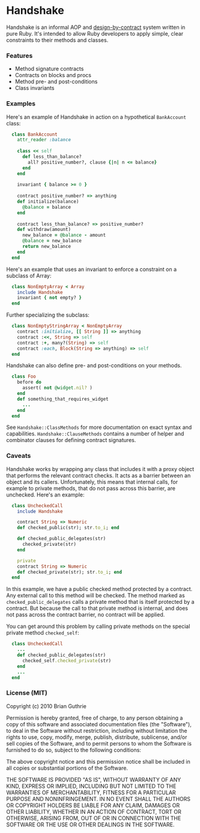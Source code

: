 # Handshake

Handshake is an informal AOP and [design-by-contract][dbc] system written in pure Ruby.
It's intended to allow Ruby developers to apply simple, clear constraints
to their methods and classes.

[dbc]: http://en.wikipedia.org/wiki/Design_by_contract

### Features

  * Method signature contracts
  * Contracts on blocks and procs
  * Method pre- and post-conditions
  * Class invariants

### Examples

Here's an example of Handshake in action on a hypothetical `BankAccount` class:

```ruby
  class BankAccount
    attr_reader :balance
    
    class << self
      def less_than_balance?
        all? positive_number?, clause {|n| n <= balance}
      end
    end
    
    invariant { balance >= 0 }
    
    contract positive_number? => anything
    def initialize(balance)
      @balance = balance
    end
    
    contract less_than_balance? => positive_number?
    def withdraw(amount)
      new_balance = @balance - amount
      @balance = new_balance
      return new_balance
    end
  end
```

Here's an example that uses an invariant to enforce a constraint on a subclass of Array:

```ruby
  class NonEmptyArray < Array
    include Handshake
    invariant { not empty? }
  end
```

Further specializing the subclass:

```ruby
  class NonEmptyStringArray < NonEmptyArray
    contract :initialize, [[ String ]] => anything
    contract :<<, String => self
    contract :+, many?(String) => self
    contract :each, Block(String => anything) => self
  end
```

Handshake can also define pre- and post-conditions on your methods.

```ruby
  class Foo
    before do
      assert( not @widget.nil? )
    end
    def something_that_requires_widget
      ...
    end
  end
```

See `Handshake::ClassMethods` for more documentation on exact syntax and
capabilities.  `Handshake::ClauseMethods` contains a number of helper and
combinator clauses for defining contract signatures.

### Caveats

Handshake works by wrapping any class that includes it with a proxy object
that performs the relevant contract checks.  It acts as a barrier between
an object and its callers.  Unfortunately, this means that internal calls,
for example to private methods, that do not pass across this barrier, are
unchecked.  Here's an example:

```ruby
  class UncheckedCall
    include Handshake

    contract String => Numeric
    def checked_public(str); str.to_i; end

    def checked_public_delegates(str)
      checked_private(str)
    end

    private
    contract String => Numeric
    def checked_private(str); str.to_i; end
  end
```

In this example, we have a public checked method protected by a contract.  Any
external call to this method will be checked.  The method marked as
`checked_public_delegates` calls a private method that is itself protected by a
contract.  But because the call to that private method is internal, and does not
pass across the contract barrier, no contract will be applied.

You can get around this problem by calling private methods on the special
private method `checked_self`:

```ruby
  class UncheckedCall
    ...
    def checked_public_delegates(str)
      checked_self.checked_private(str)
    end
    ...
  end
```

### License (MIT)

Copyright (c) 2010 Brian Guthrie

Permission is hereby granted, free of charge, to any person obtaining
a copy of this software and associated documentation files (the
"Software"), to deal in the Software without restriction, including
without limitation the rights to use, copy, modify, merge, publish,
distribute, sublicense, and/or sell copies of the Software, and to
permit persons to whom the Software is furnished to do so, subject to
the following conditions:

The above copyright notice and this permission notice shall be
included in all copies or substantial portions of the Software.

THE SOFTWARE IS PROVIDED "AS IS", WITHOUT WARRANTY OF ANY KIND,
EXPRESS OR IMPLIED, INCLUDING BUT NOT LIMITED TO THE WARRANTIES OF
MERCHANTABILITY, FITNESS FOR A PARTICULAR PURPOSE AND
NONINFRINGEMENT. IN NO EVENT SHALL THE AUTHORS OR COPYRIGHT HOLDERS BE
LIABLE FOR ANY CLAIM, DAMAGES OR OTHER LIABILITY, WHETHER IN AN ACTION
OF CONTRACT, TORT OR OTHERWISE, ARISING FROM, OUT OF OR IN CONNECTION
WITH THE SOFTWARE OR THE USE OR OTHER DEALINGS IN THE SOFTWARE.
